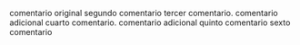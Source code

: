 comentario original
segundo comentario
tercer comentario. comentario adicional
cuarto comentario. comentario adicional
quinto comentario
sexto comentario